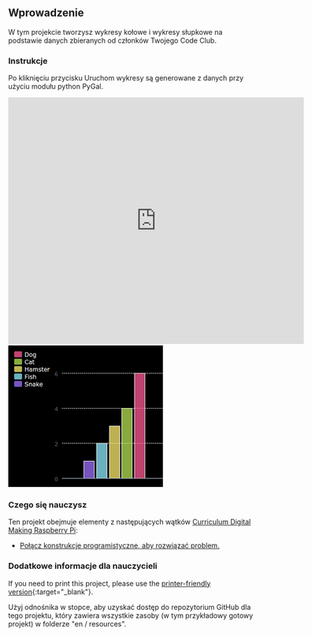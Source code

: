## Wprowadzenie

W tym projekcie tworzysz wykresy kołowe i wykresy słupkowe na podstawie danych zbieranych od członków Twojego Code Club.

### Instrukcje

Po kliknięciu przycisku Uruchom wykresy są generowane z danych przy użyciu modułu python PyGal.

<div class="trinket">
  <iframe src="https://trinket.io/embed/python/70d24d92b8?outputOnly=true&start=result" width="600" height="500" frameborder="0" marginwidth="0" marginheight="0" allowfullscreen>
  </iframe>
  <img src="images/pets-finished.png">
</div>

### Czego się nauczysz

Ten projekt obejmuje elementy z następujących wątków [Curriculum Digital Making Raspberry Pi](http://rpf.io/curriculum):

+ [Połącz konstrukcje programistyczne, aby rozwiązać problem.](https://www.raspberrypi.org/curriculum/programming/builder/)

### Dodatkowe informacje dla nauczycieli

If you need to print this project, please use the [printer-friendly version](https://projects.raspberrypi.org/en/projects/about-me/print){:target="_blank"}.

Użyj odnośnika w stopce, aby uzyskać dostęp do repozytorium GitHub dla tego projektu, który zawiera wszystkie zasoby (w tym przykładowy gotowy projekt) w folderze "en / resources".